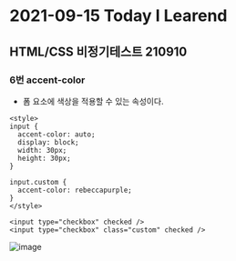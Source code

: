 # 2021-09-15 Today I Learend

## HTML/CSS 비정기테스트 210910

### 6번 accent-color
* 폼 요소에 색상을 적용할 수 있는 속성이다.

~~~
<style>
input {
  accent-color: auto;
  display: block;
  width: 30px;
  height: 30px;
}

input.custom {
  accent-color: rebeccapurple;
}
</style>

<input type="checkbox" checked />
<input type="checkbox" class="custom" checked />
~~~
![image](https://user-images.githubusercontent.com/58898466/133374987-33ddc13a-681a-4409-92e9-4072b54b174e.png)
